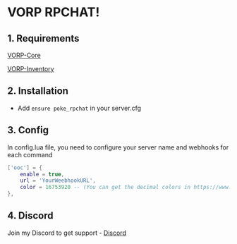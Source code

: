 # VORP RPCHAT!

## 1. Requirements

[VORP-Core](https://github.com/VORPCORE/VORP-Core)

[VORP-Inventory](https://github.com/VORPCORE/VORP-Inventory)

## 2. Installation
- Add ```ensure poke_rpchat``` in your server.cfg

## 3. Config

In config.lua file, you need to configure your server name and webhooks for each command

```lua
['ooc'] = {
    enable = true,
    url = 'YourWeebhookURL',
    color = 16753920 -- (You can get the decimal colors in https://www.mathsisfun.com/hexadecimal-decimal-colors.html)
},
```

## 4. Discord

Join my Discord to get support - [Discord](https://discord.gg/AyfEp8hRUD)
